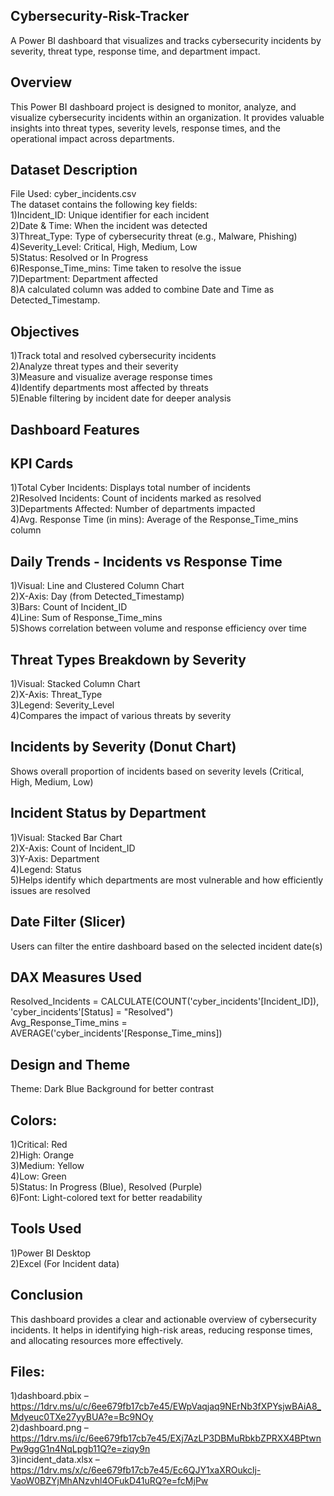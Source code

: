 ## Cybersecurity-Risk-Tracker
A Power BI dashboard that visualizes and tracks cybersecurity incidents by severity, threat type, response time, and department impact.
## Overview
This Power BI dashboard project is designed to monitor, analyze, and visualize cybersecurity incidents within an organization. It provides valuable insights into threat types, severity levels, response times, and the operational impact across departments.
## Dataset Description
File Used: cyber_incidents.csv <br>
The dataset contains the following key fields: <br>
1)Incident_ID: Unique identifier for each incident <br>
2)Date & Time: When the incident was detected <br>
3)Threat_Type: Type of cybersecurity threat (e.g., Malware, Phishing) <br>
4)Severity_Level: Critical, High, Medium, Low <br>
5)Status: Resolved or In Progress <br>
6)Response_Time_mins: Time taken to resolve the issue <br>
7)Department: Department affected <br>
8)A calculated column was added to combine Date and Time as Detected_Timestamp. <br>
## Objectives
1)Track total and resolved cybersecurity incidents <br>
2)Analyze threat types and their severity <br>
3)Measure and visualize average response times <br>
4)Identify departments most affected by threats <br>
5)Enable filtering by incident date for deeper analysis <br>
## Dashboard Features
## KPI Cards <br>
1)Total Cyber Incidents: Displays total number of incidents <br>
2)Resolved Incidents: Count of incidents marked as resolved <br>
3)Departments Affected: Number of departments impacted <br>
4)Avg. Response Time (in mins): Average of the Response_Time_mins column <br>
## Daily Trends - Incidents vs Response Time 
1)Visual: Line and Clustered Column Chart <br>
2)X-Axis: Day (from Detected_Timestamp) <br>
3)Bars: Count of Incident_ID <br>
4)Line: Sum of Response_Time_mins <br>
5)Shows correlation between volume and response efficiency over time <br>
## Threat Types Breakdown by Severity
1)Visual: Stacked Column Chart <br>
2)X-Axis: Threat_Type <br>
3)Legend: Severity_Level <br>
4)Compares the impact of various threats by severity <br>
## Incidents by Severity (Donut Chart)
Shows overall proportion of incidents based on severity levels (Critical, High, Medium, Low)
## Incident Status by Department
1)Visual: Stacked Bar Chart <br>
2)X-Axis: Count of Incident_ID <br>
3)Y-Axis: Department <br>
4)Legend: Status <br>
5)Helps identify which departments are most vulnerable and how efficiently issues are resolved <br>
## Date Filter (Slicer)
Users can filter the entire dashboard based on the selected incident date(s)
## DAX Measures Used
Resolved_Incidents = CALCULATE(COUNT('cyber_incidents'[Incident_ID]), 'cyber_incidents'[Status] = "Resolved") <br>
Avg_Response_Time_mins = AVERAGE('cyber_incidents'[Response_Time_mins])
## Design and Theme
Theme: Dark Blue Background for better contrast
## Colors:
1)Critical: Red <br>
2)High: Orange <br>
3)Medium: Yellow <br>
4)Low: Green <br>
5)Status: In Progress (Blue), Resolved (Purple) <br>
6)Font: Light-colored text for better readability <br>
## Tools Used
1)Power BI Desktop <br>
2)Excel (For Incident data) <br>
## Conclusion
This dashboard provides a clear and actionable overview of cybersecurity incidents. It helps in identifying high-risk areas, reducing response times, and allocating resources more effectively.
## Files:
1)dashboard.pbix – https://1drv.ms/u/c/6ee679fb17cb7e45/EWpVaqjaq9NErNb3fXPYsjwBAiA8_Mdyeuc0TXe27yyBUA?e=Bc9NOy <br>
2)dashboard.png – https://1drv.ms/i/c/6ee679fb17cb7e45/EXj7AzLP3DBMuRbkbZPRXX4BPtwnPw9ggG1n4NqLpgb11Q?e=ziqy9n  <br>
3)incident_data.xlsx – https://1drv.ms/x/c/6ee679fb17cb7e45/Ec6QJY1xaXROukclj-VaoW0BZYjMhANzvhl4OFukD41uRQ?e=fcMjPw



